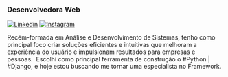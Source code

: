 ### Desenvolvedora Web
[![Linkedin](	https://img.shields.io/badge/LinkedIn-0077B5?style=for-the-badge&logo=linkedin&logoColor=white)](https://www.linkedin.com/in/sorayacop/)
[![Instagram](https://img.shields.io/badge/Instagram-E4405F?style=for-the-badge&logo=instagram&logoColor=white)](https://www.instagram.com/soraya_cop/)

Recém-formada em Análise e Desenvolvimento de Sistemas, tenho como principal foco criar soluções eficientes e 
intuitivas que melhoram a experiência do usuário e impulsionam resultados para empresas e pessoas. 
Escolhi como principal ferramenta de construção o #Python | #Django, e hoje estou buscando me tornar uma especialista no Framework.


